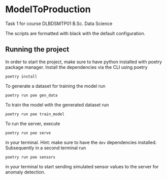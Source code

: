 # ModelToProduction
Task 1 for course DLBDSMTP01 B.Sc. Data Science

The scripts are formatted with black with the default configuration.

## Running the project

In order to start the project, make sure to have python installed with poetry package manager.
Install the dependencies via the CLI using poetry

    poetry install

To generate a dataset for training the model run

    poetry run poe gen_data

To train the model with the generated dataset run

    poetry run poe train_model

To run the server, execute

    poetry run poe serve

in your terminal. Hint: make sure to have the `dev` dependencies installed.
Subsequently in a second terminal run

    poetry run poe sensors

in your terminal to start sending simulated sensor values to the server for anomaly detection.
